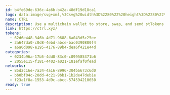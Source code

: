 ```yaml
---
id: b4fe69de-636c-4a6b-b42a-48df19d18ca1
logo: data:image/svg+xml,%3Csvg%20width%3D%2280%22%20height%3D%2280%22%20viewBox%3D%220%200%2080%2080%22%20fill%3D%22none%22%20xmlns%3D%22http%3A%2F%2Fwww.w3.org%2F2000%2Fsvg%22%3E%0A%3Cg%20opacity%3D%220.6%22%20filter%3D%22url(%23filter0_f_209_1787)%22%3E%0A%3Cpath%20d%3D%22M35.6666%2050.6765V58.6478C35.6666%2059.9468%2036.719%2060.9964%2038.0147%2060.9964H45.9851C47.284%2060.9964%2048.3332%2059.9437%2048.3332%2058.6478V54.662C48.3332%2052.9111%2049.0412%2051.3276%2050.1884%2050.1834C51.3356%2049.0361%2052.9189%2048.3281%2054.6666%2048.3281H58.6517C59.9507%2048.3281%2061%2047.2755%2061%2045.9796V38.0114C61%2036.7123%2059.9476%2035.663%2058.6517%2035.663H50.6845C49.3856%2035.663%2048.3364%2036.7155%2048.3364%2038.0114V42.1899C48.3364%2045.5814%2045.5869%2048.3281%2042.199%2048.3281H38.021C36.7221%2048.3281%2035.6729%2049.3806%2035.6729%2050.6765H35.6666Z%22%20fill%3D%22%23001405%22%2F%3E%0A%3Cpath%20d%3D%22M23%2038.0109V45.9813C23%2047.2802%2024.0524%2048.3294%2025.3481%2048.3294H33.3185C34.6174%2048.3294%2035.6667%2047.277%2035.6667%2045.9813V41.9961C35.6667%2040.2453%2036.3746%2038.6619%2037.5218%2037.5179C38.669%2036.3707%2040.2523%2035.6628%2042%2035.6628H45.9852C47.2841%2035.6628%2048.3333%2034.6104%2048.3333%2033.3146V25.3442C48.3333%2024.0453%2047.2809%2022.9961%2045.9852%2022.9961H38.018C36.7191%2022.9961%2035.6698%2024.0485%2035.6698%2025.3442V29.5222C35.6698%2032.9133%2032.9203%2035.6596%2029.5324%2035.6596H25.3481C24.0492%2035.6596%2023%2036.712%2023%2038.0077V38.0109Z%22%20fill%3D%22%23001405%22%2F%3E%0A%3C%2Fg%3E%0A%3Cpath%20d%3D%22M33.6666%2048.6765V56.6478C33.6666%2057.9468%2034.719%2058.9964%2036.0147%2058.9964H43.9851C45.284%2058.9964%2046.3332%2057.9437%2046.3332%2056.6478V52.662C46.3332%2050.9111%2047.0412%2049.3276%2048.1884%2048.1834C49.3356%2047.0361%2050.9189%2046.3281%2052.6666%2046.3281H56.6517C57.9507%2046.3281%2059%2045.2755%2059%2043.9796V36.0114C59%2034.7123%2057.9476%2033.663%2056.6517%2033.663H48.6845C47.3856%2033.663%2046.3364%2034.7155%2046.3364%2036.0114V40.1899C46.3364%2043.5814%2043.5869%2046.3281%2040.199%2046.3281H36.021C34.7221%2046.3281%2033.6729%2047.3806%2033.6729%2048.6765H33.6666Z%22%20fill%3D%22%23001405%22%2F%3E%0A%3Cpath%20d%3D%22M21%2036.0109V43.9813C21%2045.2802%2022.0524%2046.3294%2023.3481%2046.3294H31.3185C32.6174%2046.3294%2033.6667%2045.277%2033.6667%2043.9813V39.9961C33.6667%2038.2453%2034.3746%2036.6619%2035.5218%2035.5179C36.669%2034.3707%2038.2523%2033.6628%2040%2033.6628H43.9852C45.2841%2033.6628%2046.3333%2032.6104%2046.3333%2031.3146V23.3442C46.3333%2022.0453%2045.2809%2020.9961%2043.9852%2020.9961H36.018C34.7191%2020.9961%2033.6698%2022.0485%2033.6698%2023.3442V27.5222C33.6698%2030.9133%2030.9203%2033.6596%2027.5324%2033.6596H23.3481C22.0492%2033.6596%2021%2034.712%2021%2036.0077V36.0109Z%22%20fill%3D%22%23001405%22%2F%3E%0A%3Cdefs%3E%0A%3Cfilter%20id%3D%22filter0_f_209_1787%22%20x%3D%228%22%20y%3D%227.99609%22%20width%3D%2268%22%20height%3D%2268.0002%22%20filterUnits%3D%22userSpaceOnUse%22%20color-interpolation-filters%3D%22sRGB%22%3E%0A%3CfeFlood%20flood-opacity%3D%220%22%20result%3D%22BackgroundImageFix%22%2F%3E%0A%3CfeBlend%20mode%3D%22normal%22%20in%3D%22SourceGraphic%22%20in2%3D%22BackgroundImageFix%22%20result%3D%22shape%22%2F%3E%0A%3CfeGaussianBlur%20stdDeviation%3D%227.5%22%20result%3D%22effect1_foregroundBlur_209_1787%22%2F%3E%0A%3C%2Ffilter%3E%0A%3C%2Fdefs%3E%0A%3C%2Fsvg%3E%0A
name: CTRL
description: Use a multichain wallet to store, swap, and send stTokens securely.
link: https://ctrl.xyz/
tokens:
  - 62d6e448-346b-4d71-9688-6a043d5c25ee
  - 3a647da0-c0d8-4ebd-abce-bac0390880f4
  - a6a0d098-e195-4176-89b4-dea6f421e44d
categories:
  - 0234b96a-17b5-4dd8-83c0-c099585371b6
  - 2055e115-f181-4402-a021-181efaf0fead
networks:
  - 85d2c16e-7a34-4a16-8996-304b6673c6d0
  - bb0bf04c-20dd-4c21-9bb1-1b2de47deb1e
  - f23a1f8a-1553-4d9c-abcc-574594210650
ready: true
---
```

